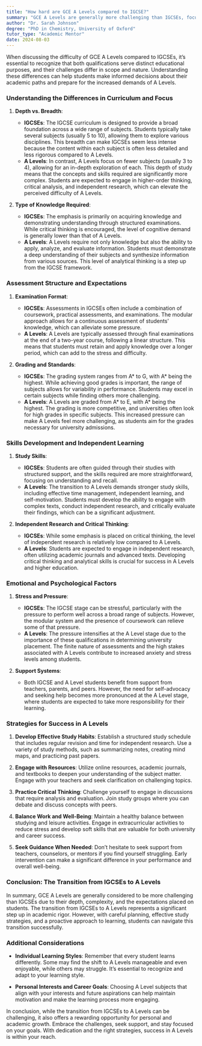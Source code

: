 ```yaml
---
title: "How hard are GCE A Levels compared to IGCSE?"
summary: "GCE A Levels are generally more challenging than IGCSEs, focusing on depth in fewer subjects, requiring greater critical thinking and independent study."
author: "Dr. Sarah Johnson"
degree: "PhD in Chemistry, University of Oxford"
tutor_type: "Academic Mentor"
date: 2024-08-03
---
```


When discussing the difficulty of GCE A Levels compared to IGCSEs, it’s essential to recognize that both qualifications serve distinct educational purposes, and their challenges differ in scope and nature. Understanding these differences can help students make informed decisions about their academic paths and prepare for the increased demands of A Levels.

### Understanding the Differences in Curriculum and Focus

1. **Depth vs. Breadth**: 
   - **IGCSEs**: The IGCSE curriculum is designed to provide a broad foundation across a wide range of subjects. Students typically take several subjects (usually 5 to 10), allowing them to explore various disciplines. This breadth can make IGCSEs seem less intense because the content within each subject is often less detailed and less rigorous compared to A Levels.
   - **A Levels**: In contrast, A Levels focus on fewer subjects (usually 3 to 4), allowing for an in-depth exploration of each. This depth of study means that the concepts and skills required are significantly more complex. Students are expected to engage in higher-order thinking, critical analysis, and independent research, which can elevate the perceived difficulty of A Levels.

2. **Type of Knowledge Required**:
   - **IGCSEs**: The emphasis is primarily on acquiring knowledge and demonstrating understanding through structured examinations. While critical thinking is encouraged, the level of cognitive demand is generally lower than that of A Levels.
   - **A Levels**: A Levels require not only knowledge but also the ability to apply, analyze, and evaluate information. Students must demonstrate a deep understanding of their subjects and synthesize information from various sources. This level of analytical thinking is a step up from the IGCSE framework.

### Assessment Structure and Expectations

1. **Examination Format**:
   - **IGCSEs**: Assessments in IGCSEs often include a combination of coursework, practical assessments, and examinations. The modular approach allows for a continuous assessment of students' knowledge, which can alleviate some pressure.
   - **A Levels**: A Levels are typically assessed through final examinations at the end of a two-year course, following a linear structure. This means that students must retain and apply knowledge over a longer period, which can add to the stress and difficulty.

2. **Grading and Standards**:
   - **IGCSEs**: The grading system ranges from A* to G, with A* being the highest. While achieving good grades is important, the range of subjects allows for variability in performance. Students may excel in certain subjects while finding others more challenging.
   - **A Levels**: A Levels are graded from A* to E, with A* being the highest. The grading is more competitive, and universities often look for high grades in specific subjects. This increased pressure can make A Levels feel more challenging, as students aim for the grades necessary for university admissions.

### Skills Development and Independent Learning

1. **Study Skills**:
   - **IGCSEs**: Students are often guided through their studies with structured support, and the skills required are more straightforward, focusing on understanding and recall.
   - **A Levels**: The transition to A Levels demands stronger study skills, including effective time management, independent learning, and self-motivation. Students must develop the ability to engage with complex texts, conduct independent research, and critically evaluate their findings, which can be a significant adjustment.

2. **Independent Research and Critical Thinking**:
   - **IGCSEs**: While some emphasis is placed on critical thinking, the level of independent research is relatively low compared to A Levels.
   - **A Levels**: Students are expected to engage in independent research, often utilizing academic journals and advanced texts. Developing critical thinking and analytical skills is crucial for success in A Levels and higher education.

### Emotional and Psychological Factors

1. **Stress and Pressure**: 
   - **IGCSEs**: The IGCSE stage can be stressful, particularly with the pressure to perform well across a broad range of subjects. However, the modular system and the presence of coursework can relieve some of that pressure.
   - **A Levels**: The pressure intensifies at the A Level stage due to the importance of these qualifications in determining university placement. The finite nature of assessments and the high stakes associated with A Levels contribute to increased anxiety and stress levels among students.

2. **Support Systems**:
   - Both IGCSE and A Level students benefit from support from teachers, parents, and peers. However, the need for self-advocacy and seeking help becomes more pronounced at the A Level stage, where students are expected to take more responsibility for their learning.

### Strategies for Success in A Levels

1. **Develop Effective Study Habits**: Establish a structured study schedule that includes regular revision and time for independent research. Use a variety of study methods, such as summarizing notes, creating mind maps, and practicing past papers.

2. **Engage with Resources**: Utilize online resources, academic journals, and textbooks to deepen your understanding of the subject matter. Engage with your teachers and seek clarification on challenging topics.

3. **Practice Critical Thinking**: Challenge yourself to engage in discussions that require analysis and evaluation. Join study groups where you can debate and discuss concepts with peers.

4. **Balance Work and Well-Being**: Maintain a healthy balance between studying and leisure activities. Engage in extracurricular activities to reduce stress and develop soft skills that are valuable for both university and career success.

5. **Seek Guidance When Needed**: Don’t hesitate to seek support from teachers, counselors, or mentors if you find yourself struggling. Early intervention can make a significant difference in your performance and overall well-being.

### Conclusion: The Transition from IGCSEs to A Levels

In summary, GCE A Levels are generally considered to be more challenging than IGCSEs due to their depth, complexity, and the expectations placed on students. The transition from IGCSEs to A Levels represents a significant step up in academic rigor. However, with careful planning, effective study strategies, and a proactive approach to learning, students can navigate this transition successfully.

### Additional Considerations

- **Individual Learning Styles**: Remember that every student learns differently. Some may find the shift to A Levels manageable and even enjoyable, while others may struggle. It’s essential to recognize and adapt to your learning style.
  
- **Personal Interests and Career Goals**: Choosing A Level subjects that align with your interests and future aspirations can help maintain motivation and make the learning process more engaging.

In conclusion, while the transition from IGCSEs to A Levels can be challenging, it also offers a rewarding opportunity for personal and academic growth. Embrace the challenges, seek support, and stay focused on your goals. With dedication and the right strategies, success in A Levels is within your reach.
    